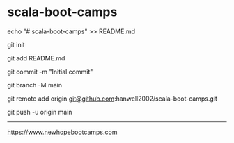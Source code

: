 # scala-boot-camps

echo "# scala-boot-camps" >> README.md

git init

git add README.md

git commit -m "Initial commit"

git branch -M main

git remote add origin git@github.com:hanwell2002/scala-boot-camps.git

git push -u origin main


---------------------------------
https://www.newhopebootcamps.com

